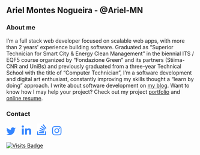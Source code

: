 ## Ariel Montes Nogueira - @Ariel-MN


### About me
I’m a full stack web developer focused on scalable web apps, with more than 2 years' experience building software. Graduated as “Superior Technician for Smart City & Energy Clean Management” in the biennial ITS / EQF5 course organized by “Fondazione Green” and its partners (Stiima-CNR and UniBs) and previously graduated from a three-year Technical School with the title of “Computer Technician”, I’m a software development and digital art enthusiast, constantly improving my skills thought a “learn by doing” approach.
I write about software development on [my blog](https://montesariel.com/blog). Want to know how I may help your project? Check out my project [portfolio](https://montesariel.com/portfolio) and [online resume](https://montesariel.com/resume).


### Contact
[<img src="https://github.com/Ariel-MN/Ariel-MN/blob/master/Assets/twitter.svg" alt="twitter" width="25"></img>](https://twitter.com/@montes_dev) &nbsp;&nbsp;
[<img src="https://github.com/Ariel-MN/Ariel-MN/blob/master/Assets/linkedin.svg" alt="linkedin" width="25"></img>](https://linkedin.com/in/ariel-mn/en) &nbsp;&nbsp;
[<img src="https://github.com/Ariel-MN/Ariel-MN/blob/master/Assets/stackoverflow.svg" alt="stackoverflow" width="25"></img>](https://stackoverflow.com/story/ariel-mn) &nbsp;&nbsp;
[<img src="https://github.com/Ariel-MN/Ariel-MN/blob/master/Assets/instagram.svg" alt="instagram" width="25"></img>](https://www.instagram.com/ariel_mn1/) &nbsp;&nbsp;


[![Visits Badge](https://badges.pufler.dev/visits/Ariel-MN/Ariel-MN?style=plastic&color=blue)](https://montesariel.com/)
